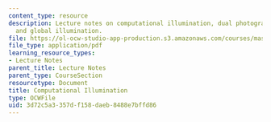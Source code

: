 ```yaml
---
content_type: resource
description: Lecture notes on computational illumination, dual photography, and direct
  and global illumination.
file: https://ol-ocw-studio-app-production.s3.amazonaws.com/courses/mas-531-computational-camera-and-photography-fall-2009/3d72c5a3357df158daeb8488e7bffd86_MITMAS_531F09_lec04_notes.pdf
file_type: application/pdf
learning_resource_types:
- Lecture Notes
parent_title: Lecture Notes
parent_type: CourseSection
resourcetype: Document
title: Computational Illumination
type: OCWFile
uid: 3d72c5a3-357d-f158-daeb-8488e7bffd86
---
```

